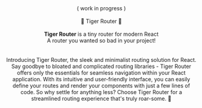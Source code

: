 <div align="center">
 ( work in progress )
 </div>
 <br />
 <div align="center">
 🐯 Tiger Router 🐯 
 </div>

<br />

<div align="center">
  <b>Tiger Router</b> is a tiny router for modern React <br />
  A router you wanted so bad in your project!<br>
</div>

<br />
<br />

<div align="center">
 Introducing Tiger Router, the sleek and minimalist routing solution for React. Say goodbye to bloated and complicated routing libraries - Tiger Router offers only the essentials for seamless navigation within your React application. With its intuitive and user-friendly interface, you can easily define your routes and render your components with just a few lines of code. So why settle for anything less? Choose Tiger Router for a streamlined routing experience that's truly roar-some. 🐯
</div>

